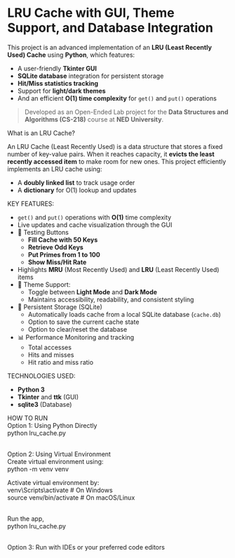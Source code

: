 # LRU Cache with GUI, Theme Support, and Database Integration

This project is an advanced implementation of an **LRU (Least Recently Used) Cache** using **Python**, which features:
- A user-friendly **Tkinter GUI**
- **SQLite database** integration for persistent storage
- **Hit/Miss statistics tracking**
- Support for **light/dark themes**
- And an efficient **O(1) time complexity** for `get()` and `put()` operations

> Developed as an Open-Ended Lab project for the **Data Structures and Algorithms (CS-218)** course at **NED University**.

What is an LRU Cache?

An LRU Cache (Least Recently Used) is a data structure that stores a fixed number of key-value pairs. When it reaches capacity, it **evicts the least recently accessed item** to make room for new ones. This project efficiently implements an LRU cache using:
- A **doubly linked list** to track usage order
- A **dictionary** for O(1) lookup and updates

KEY FEATURES:
- `get()` and `put()` operations with **O(1)** time complexity
- Live updates and cache visualization through the GUI
- 🧪 Testing Buttons
  - **Fill Cache with 50 Keys**
  - **Retrieve Odd Keys**
  - **Put Primes from 1 to 100**
  - **Show Miss/Hit Rate**
- Highlights **MRU** (Most Recently Used) and **LRU** (Least Recently Used) items
- 🌙 Theme Support:
  - Toggle between **Light Mode** and **Dark Mode**
  - Maintains accessibility, readability, and consistent styling
- 💾 Persistent Storage (SQLite)
  - Automatically loads cache from a local SQLite database (`cache.db`)
  - Option to save the current cache state
  - Option to clear/reset the database
- 📊 Performance Monitoring and tracking
  - Total accesses
  - Hits and misses
  - Hit ratio and miss ratio

 
TECHNOLOGIES USED:
- **Python 3**
- **Tkinter** and **ttk** (GUI)
- **sqlite3** (Database)


HOW TO RUN<br>
Option 1: Using Python Directly<br>
python lru_cache.py<br><br>

Option 2: Using Virtual Environment<br>
Create virtual environment using:<br>
python -m venv venv<br>

Activate virtual environment by:<br>
venv\Scripts\activate  # On Windows<br>
source venv/bin/activate  # On macOS/Linux<br><br>

Run the app,<br>
python lru_cache.py<br><br>

Option 3: Run with IDEs or your preferred code editors<br>

  

